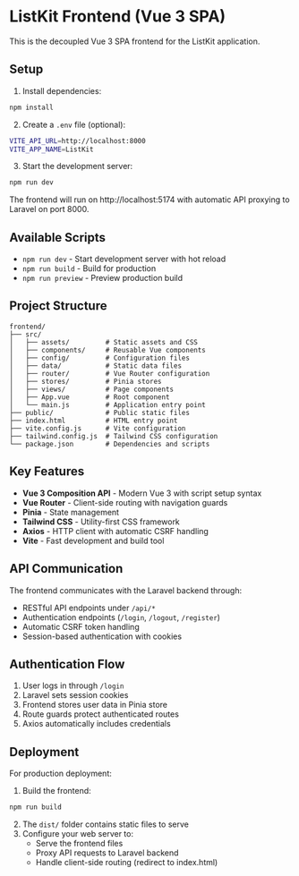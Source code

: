 # ListKit Frontend (Vue 3 SPA)

This is the decoupled Vue 3 SPA frontend for the ListKit application.

## Setup

1. Install dependencies:
```bash
npm install
```

2. Create a `.env` file (optional):
```bash
VITE_API_URL=http://localhost:8000
VITE_APP_NAME=ListKit
```

3. Start the development server:
```bash
npm run dev
```

The frontend will run on http://localhost:5174 with automatic API proxying to Laravel on port 8000.

## Available Scripts

- `npm run dev` - Start development server with hot reload
- `npm run build` - Build for production
- `npm run preview` - Preview production build

## Project Structure

```
frontend/
├── src/
│   ├── assets/         # Static assets and CSS
│   ├── components/     # Reusable Vue components
│   ├── config/         # Configuration files
│   ├── data/           # Static data files
│   ├── router/         # Vue Router configuration
│   ├── stores/         # Pinia stores
│   ├── views/          # Page components
│   ├── App.vue         # Root component
│   └── main.js         # Application entry point
├── public/             # Public static files
├── index.html          # HTML entry point
├── vite.config.js      # Vite configuration
├── tailwind.config.js  # Tailwind CSS configuration
└── package.json        # Dependencies and scripts
```

## Key Features

- **Vue 3 Composition API** - Modern Vue 3 with script setup syntax
- **Vue Router** - Client-side routing with navigation guards
- **Pinia** - State management
- **Tailwind CSS** - Utility-first CSS framework
- **Axios** - HTTP client with automatic CSRF handling
- **Vite** - Fast development and build tool

## API Communication

The frontend communicates with the Laravel backend through:
- RESTful API endpoints under `/api/*`
- Authentication endpoints (`/login`, `/logout`, `/register`)
- Automatic CSRF token handling
- Session-based authentication with cookies

## Authentication Flow

1. User logs in through `/login`
2. Laravel sets session cookies
3. Frontend stores user data in Pinia store
4. Route guards protect authenticated routes
5. Axios automatically includes credentials

## Deployment

For production deployment:

1. Build the frontend:
```bash
npm run build
```

2. The `dist/` folder contains static files to serve
3. Configure your web server to:
   - Serve the frontend files
   - Proxy API requests to Laravel backend
   - Handle client-side routing (redirect to index.html)